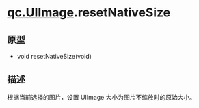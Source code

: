 # [qc.UIImage](CUIImage.md).resetNativeSize

## 原型
* void resetNativeSize(void)

## 描述
根据当前选择的图片，设置 UIImage 大小为图片不缩放时的原始大小。

